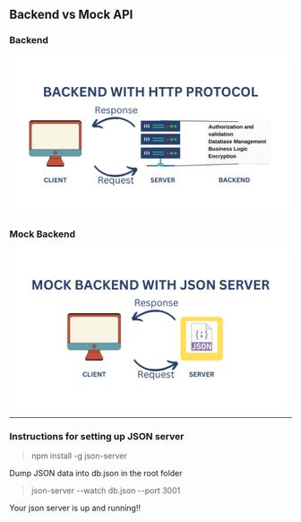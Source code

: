 ## Backend vs Mock API

### Backend

![](https://raw.githubusercontent.com/Sashi445/fsd-ug3/main/images/1.png)

### Mock Backend

![](https://raw.githubusercontent.com/Sashi445/fsd-ug3/main/images/2.png)

---

### Instructions for setting up JSON server

> npm install -g json-server

Dump JSON data into db.json in the root folder

> json-server --watch db.json --port 3001

Your json server is up and running!!